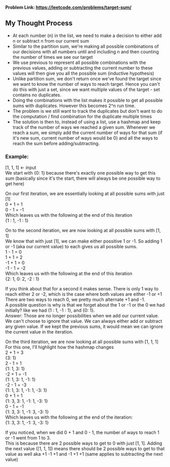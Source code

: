 **Problem Link: https://leetcode.com/problems/target-sum/**

## My Thought Process
- At each number (n) in the list, we need to make a decision to either add n or subtract n from our current sum
- Similar to the partition sum, we're making all possible combinations of our decisions with all numbers until and including n and then counting the number of times we see our target
- We use previous to represent all possible combinations with the previous values, adding or subtracting the current number to these values will then give you all the possible sum (inductive hypothesis) 
- Unlike partition sum, we don't return once we've found the target since we want to know the number of ways to reach target. Hence you can't do this with just a set, since we want multiple values of the target - set contains no duplicates. 
- Doing the combinations with the list makes it possible to get all possible sums with duplicates. However this becomes 2^n run time.
- The problem is we still want to track the duplicates but don't want to do the computation / find combination for the duplicate multiple times
- The solution is then to, instead of using a list, use a hashmap and keep track of the number of ways we reached a given sum. Whenever we reach a sum, we simply add  the current number of ways for that sum (if it's new sum, current number of ways would be 0) and all the ways to reach the sum before adding/subtracting. 
### Example:
[1, 1, 1] <- input <br>
We start with {0: 1} because there's exactly one possible way to get this sum (basically since it's the start, there will always be one possible way to get here) <br>

On our first iteration, we are essentially looking at all possible sums with just [1] <br>
0 + 1 = 1 <br>
0 - 1 = -1 <br>
Which leaves us with the following at the end of this iteration <br>
{1 : 1, -1 : 1} <br>

On to the second iteration, we are now looking at all possible sums with [1, 1] <br>
We know that with just [1], we can make either possitive 1 or -1. So adding 1 or -1 (aka our current value) to each gives us all possible sums. <br>
1 - 1 = 0 <br>
1 + 1 = 2 <br>
-1 + 1 = 0 <br>
-1 - 1 = -2 <br>
Which leaves us with the following at the end of this iteration <br>
{2: 1, 0: 2, -2 : 1} <br>

If you think about that for a second it makes sense. There is only 1 way to reach either 2 or -2, which is the case where both values are either -1 or +1 <br>
There are two ways to reach 0, we pretty much alternate +1 and -1. <br>
A possible question is why is that we forget about the 1 or -1 or the 0 we had initially? 
like we had {1 : 1, -1 : 1}, and {0: 1}. <br>
Answer: Those are no longer possibilities when we add our current value. We can't choose to ignore that value. We can always either add or subtract any given value. If we kept the previous sums, it would mean we can ignore the current value in the iteration. <br>

On the third iteration, we are now looking at all possible sums with [1, 1, 1] <br>
For this one, I'll highlight how the hashmap changes <br>
2 + 1 = 3 <br>
{3: 1} <br>
2 - 1 = 1 <br>
{1: 1, 3: 1} <br>
-2 + 1 = -1 <br>
{1: 1, 3: 1, -1: 1} <br>
-2 - 1 = -3 <br>
{1: 1, 3: 1, -1: 1, -3: 1} <br>
0 + 1 = 1 <br>
{1: 3, 3: 1, -1: 1, -3: 1} <br>
0 - 1 = -1 <br>
{1: 3, 3: 1, -1: 3, -3: 1} <br>
Which leaves us with the following at the end of the iteration: <br>
{1: 3, 3: 1, -1: 3, -3: 1} <br>

If you noticed, when we did 0 + 1 and 0 - 1, the number of ways to reach 1 or -1 went from 1 to 3. <br>
This is because there are 2 possible ways to get to 0 with just [1, 1]. Adding the next value ([1, 1, 1]) means there should be 2 possible ways to get to that value as well aka +1 -1 +1 and -1 +1 +1 (same applies to subtracting the next value) <br>